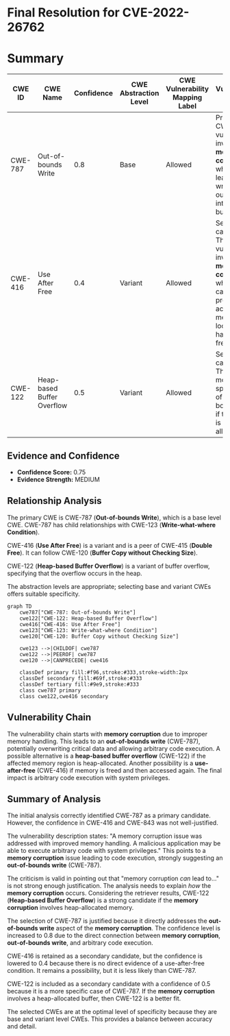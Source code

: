 # Final Resolution for CVE-2022-26762

# Summary
| CWE ID | CWE Name | Confidence | CWE Abstraction Level | CWE Vulnerability Mapping Label | CWE-Vulnerability Mapping Notes |
|---|---|---|---|---|---|
| CWE-787 | Out-of-bounds Write | 0.8 | Base | Allowed | Primary CWE. The vulnerability involves **memory corruption** which can lead to writing data outside the intended buffer. |
| CWE-416 | Use After Free | 0.4 | Variant | Allowed | Secondary candidate. The vulnerability involves **memory corruption** which may cause the program to access a memory location that has been freed. |
| CWE-122 | Heap-based Buffer Overflow | 0.5 | Variant | Allowed | Secondary candidate. This is a more specific type of out-of-bounds write if the buffer is heap allocated. |

## Evidence and Confidence

*   **Confidence Score:** 0.75
*   **Evidence Strength:** MEDIUM

## Relationship Analysis
The primary CWE is CWE-787 (**Out-of-bounds Write**), which is a base level CWE. CWE-787 has child relationships with CWE-123 (**Write-what-where Condition**).

CWE-416 (**Use After Free**) is a variant and is a peer of CWE-415 (**Double Free**). It can follow CWE-120 (**Buffer Copy without Checking Size**).

CWE-122 (**Heap-based Buffer Overflow**) is a variant of buffer overflow, specifying that the overflow occurs in the heap.

The abstraction levels are appropriate; selecting base and variant CWEs offers suitable specificity.

```mermaid
graph TD
    cwe787["CWE-787: Out-of-bounds Write"]
    cwe122["CWE-122: Heap-based Buffer Overflow"]
    cwe416["CWE-416: Use After Free"]
    cwe123["CWE-123: Write-what-where Condition"]
    cwe120["CWE-120: Buffer Copy without Checking Size"]
    
    cwe123 -->|CHILDOF| cwe787
    cwe122 -->|PEEROF| cwe787
    cwe120 -->|CANPRECEDE| cwe416

    classDef primary fill:#f96,stroke:#333,stroke-width:2px
    classDef secondary fill:#69f,stroke:#333
    classDef tertiary fill:#9e9,stroke:#333
    class cwe787 primary
    class cwe122,cwe416 secondary
```

## Vulnerability Chain
The vulnerability chain starts with **memory corruption** due to improper memory handling. This leads to an **out-of-bounds write** (CWE-787), potentially overwriting critical data and allowing arbitrary code execution. A possible alternative is a **heap-based buffer overflow** (CWE-122) if the affected memory region is heap-allocated. Another possibility is a **use-after-free** (CWE-416) if memory is freed and then accessed again. The final impact is arbitrary code execution with system privileges.

## Summary of Analysis
The initial analysis correctly identified CWE-787 as a primary candidate. However, the confidence in CWE-416 and CWE-843 was not well-justified.

The vulnerability description states: "A memory corruption issue was addressed with improved memory handling. A malicious application may be able to execute arbitrary code with system privileges." This points to a **memory corruption** issue leading to code execution, strongly suggesting an **out-of-bounds write** (CWE-787).

The criticism is valid in pointing out that "memory corruption *can* lead to..." is not strong enough justification. The analysis needs to explain *how* the **memory corruption** occurs. Considering the retriever results, CWE-122 (**Heap-based Buffer Overflow**) is a strong candidate if the **memory corruption** involves heap-allocated memory.

The selection of CWE-787 is justified because it directly addresses the **out-of-bounds write** aspect of the **memory corruption**. The confidence level is increased to 0.8 due to the direct connection between **memory corruption**, **out-of-bounds write**, and arbitrary code execution.

CWE-416 is retained as a secondary candidate, but the confidence is lowered to 0.4 because there is no direct evidence of a use-after-free condition. It remains a possibility, but it is less likely than CWE-787.

CWE-122 is included as a secondary candidate with a confidence of 0.5 because it is a more specific case of CWE-787. If the **memory corruption** involves a heap-allocated buffer, then CWE-122 is a better fit.

The selected CWEs are at the optimal level of specificity because they are base and variant level CWEs. This provides a balance between accuracy and detail.